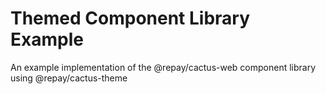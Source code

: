 # Themed Component Library Example

An example implementation of the @repay/cactus-web component library using @repay/cactus-theme
